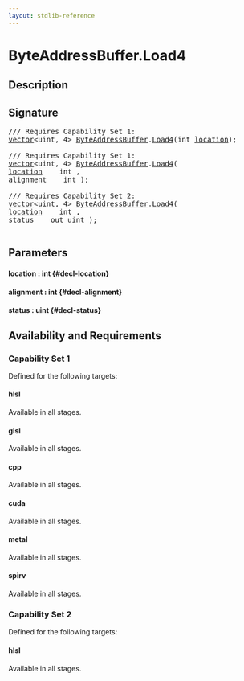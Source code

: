 ```yaml
---
layout: stdlib-reference
---
```


# ByteAddressBuffer\.Load4

## Description





## Signature 

<pre>
/// Requires Capability Set 1:
<a href="/stdlib-reference/types/vector/index" class="code_type">vector</a>&lt;uint, 4&gt; <a href="/stdlib-reference/types/ByteAddressBuffer/index" class="code_type">ByteAddressBuffer</a>.<a href="/stdlib-reference/types/ByteAddressBuffer/Load4">Load4</a>(int <a href="/stdlib-reference/types/ByteAddressBuffer/Load4#decl-location" class="code_param">location</a>);

/// Requires Capability Set 1:
<a href="/stdlib-reference/types/vector/index" class="code_type">vector</a>&lt;uint, 4&gt; <a href="/stdlib-reference/types/ByteAddressBuffer/index" class="code_type">ByteAddressBuffer</a>.<a href="/stdlib-reference/types/ByteAddressBuffer/Load4">Load4</a>(
<a href="/stdlib-reference/types/ByteAddressBuffer/Load4#decl-location" class="code_param">location</a>    int ,
alignment    int );

/// Requires Capability Set 2:
<a href="/stdlib-reference/types/vector/index" class="code_type">vector</a>&lt;uint, 4&gt; <a href="/stdlib-reference/types/ByteAddressBuffer/index" class="code_type">ByteAddressBuffer</a>.<a href="/stdlib-reference/types/ByteAddressBuffer/Load4">Load4</a>(
<a href="/stdlib-reference/types/ByteAddressBuffer/Load4#decl-location" class="code_param">location</a>    int ,
status    out uint );

</pre>

## Parameters

#### location  : int {#decl-location}
#### alignment  : int {#decl-alignment}
#### status  : uint {#decl-status}

## Availability and Requirements

### Capability Set 1

Defined for the following targets:

#### hlsl
Available in all stages.

#### glsl
Available in all stages.

#### cpp
Available in all stages.

#### cuda
Available in all stages.

#### metal
Available in all stages.

#### spirv
Available in all stages.


### Capability Set 2

Defined for the following targets:

#### hlsl
Available in all stages.



